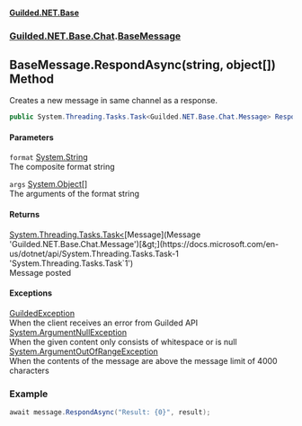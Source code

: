 
#### [Guilded.NET.Base](index 'index')
### [Guilded.NET.Base.Chat](index#Guilded_NET_Base_Chat 'Guilded.NET.Base.Chat').[BaseMessage](BaseMessage 'Guilded.NET.Base.Chat.BaseMessage')
## BaseMessage.RespondAsync(string, object[]) Method
Creates a new message in same channel as a response.  
```csharp
public System.Threading.Tasks.Task<Guilded.NET.Base.Chat.Message> RespondAsync(string format, params object[] args);
```

#### Parameters
<a name='Guilded_NET_Base_Chat_BaseMessage_RespondAsync(string_object__)_format'></a>
`format` [System.String](https://docs.microsoft.com/en-us/dotnet/api/System.String 'System.String')  
The composite format string
  
<a name='Guilded_NET_Base_Chat_BaseMessage_RespondAsync(string_object__)_args'></a>
`args` [System.Object](https://docs.microsoft.com/en-us/dotnet/api/System.Object 'System.Object')[[]](https://docs.microsoft.com/en-us/dotnet/api/System.Array 'System.Array')  
The arguments of the format string
  

#### Returns
[System.Threading.Tasks.Task&lt;](https://docs.microsoft.com/en-us/dotnet/api/System.Threading.Tasks.Task-1 'System.Threading.Tasks.Task`1')[Message](Message 'Guilded.NET.Base.Chat.Message')[&gt;](https://docs.microsoft.com/en-us/dotnet/api/System.Threading.Tasks.Task-1 'System.Threading.Tasks.Task`1')  
Message posted

#### Exceptions
[GuildedException](GuildedException 'Guilded.NET.Base.GuildedException')  
When the client receives an error from Guilded API
[System.ArgumentNullException](https://docs.microsoft.com/en-us/dotnet/api/System.ArgumentNullException 'System.ArgumentNullException')  
When the given content only consists of whitespace or is null
[System.ArgumentOutOfRangeException](https://docs.microsoft.com/en-us/dotnet/api/System.ArgumentOutOfRangeException 'System.ArgumentOutOfRangeException')  
When the contents of the message are above the message limit of 4000 characters
### Example
```csharp
await message.RespondAsync("Result: {0}", result);  
```
